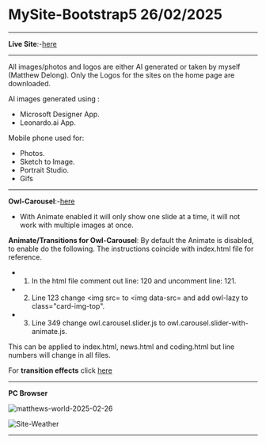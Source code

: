 # MySite-Bootstrap5 26/02/2025

---

**Live Site**:-[here](https://matthews-world.netlify.app/)

---

All images/photos and logos are either AI generated or taken by myself (Matthew Delong). 
Only the Logos for the sites on the home page are downloaded.

AI images generated using : 
- Microsoft Designer App.
- Leonardo.ai App.

Mobile phone used for: 
- Photos.
- Sketch to Image.
- Portrait Studio.
- Gifs

---

**Owl-Carousel**:-[here](https://owlcarousel2.github.io/OwlCarousel2/)
- With Animate enabled it will only show one slide at a time, it will not work with multiple images at once.

**Animate/Transitions for Owl-Carousel**:
By default the Animate is disabled, to enable do the following. The instructions coincide with index.html file for reference.
- 1. In the html file comment out line: 120 and uncomment line: 121.
- 2. Line 123 change <img src= to <img data-src= and add owl-lazy to class="card-img-top".
- 3. Line 349 change owl.carousel.slider.js to owl.carousel.slider-with-animate.js.

This can be applied to index.html, news.html and coding.html but line numbers will change in all files.

For **transition effects** click [here](https://animate.style/)

---

**PC Browser** 

![matthews-world-2025-02-26](https://github.com/user-attachments/assets/9ad40e83-4cfc-4477-8086-afb625f7f6c2)

![Site-Weather](https://github.com/user-attachments/assets/9672393a-c37d-496c-bfbd-7df0d214c02c)

---
